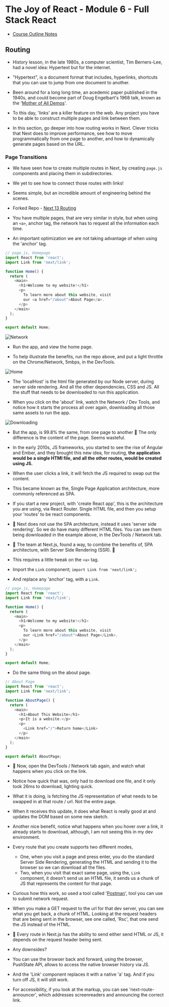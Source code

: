 # The Joy of React - Module 6 - Full Stack React

- [Course Outline Notes](../course-notes.md)

## Routing

- History lesson, in the late 1980s, a computer scientist, Tim Berners-Lee, had a novel idea: Hypertext but for the internet.

- "Hypertext", is a document format that includes, hyperlinks, shortcuts that you can use to jump from one document to another.
- Been around for a long long time, an acedemic paper published in the 1940s, and could become part of Doug Engelbart's 1968 talk, known as the '[Mother of All Demos](https://youtu.be/yJDv-zdhzMY?si=hSGXl8ILUCUhu1fN)'.

- To this day, 'links' are a killer feature on the web. Any project you have to be able to construct multiple pages and link between them.

- In this section, go deeper into how routing works in Next. Clever tricks that Next does to improve performance, see how to move programmatically from one page to another, and how to dynamically generate pages based on the URL.

### Page Transitions

- We have seen how to create multiple routes in Next, by creating `page.js` components and placing them in subdirectories.
- We yet to see how to connect those routes with links!
- Seems simple, but an incredible amount of engineering behind the scenes.

- Forked Repo - [Next 13 Routing](https://github.com/clewisdavis/next-13-routing/tree/main)

- You have multiple pages, that are very similar in style, but when using an `<a>`, anchor tag, the network has to request all the information each time.
- An important optimization we are not taking advantage of when using the 'anchor' tag.

```JAVASCRIPT
// page.js, Homepage
import React from 'react';
import Link from 'next/link';

function Home() {
  return (
    <main>
      <h1>Welcome to my website!</h1>
      <p>
        To learn more about this website, visit
        our <a href="/about">About Page</a>.
      </p>
    </main>
  );
}

export default Home;
```

![Network](images/image.png)

- Run the app, and view the home page.

- To help illustrate the benefits, run the repo above, and put a light throttle on the Chrome/Network, 5mbps, in the DevTools.

![Home](images/image-1.png)

- The 'localHost' is the html file generated by our Node server, during server side rendering. And all the other dependencies, CSS and JS. All the stuff that needs to be downloaded to run this application.

- When you click on the 'about' link, watch the Network / Dev Tools, and notice how it starts the process all over again, downloading all those same assets to run the app.

![Downloading](images/image-2.png)

- But the app, is 99.8% the same, from one page to another 🤔 The only difference is the content of the page. Seems wasteful.

- In the early 2010s, JS frameworks, you started to see the rise of Angular and Ember, and they brought this new idea, for routing, **the application would be a single HTMl file, and all the other routes, would be created using JS.**
- When the user clicks a link, it will fetch the JS required to swap out the content.

- This became known as the, Single Page Application architecture, more commonly referenced as SPA.
- If you start a new project, with 'create React app', this is the architecture you are using, via React Router. Single HTML file, and then you setup your 'routes' to be react components.

- 🤔 Next does not use the SPA architecture, instead it uses 'server side rendering'. So we do have many different HTML files. You can see them being downloaded in the example above, in the DevTools / Network tab.

- 📣 The team at Next.js, found a way, to combine the benefits of, SPA architecture, with Server Side Rendering (SSR). 📣

- This requires a little tweak on the `<a>` tag.
- Import the `Link` component; `import Link from 'next/link';`
- And replace any 'anchor' tag, with a `Link`.

```JAVASCRIPT
// page.js, Homepage
import React from 'react';
import Link from 'next/link';

function Home() {
  return (
    <main>
      <h1>Welcome to my website!</h1>
      <p>
        To learn more about this website, visit
        our <Link href="/about">About Page</Link>.
      </p>
    </main>
  );
}

export default Home;
```

- Do the same thing on the about page.

```JAVASCRIPT
// About Page
import React from 'react';
import Link from 'next/link';

function AboutPage() {
  return (
    <main>
      <h1>About This Website</h1>
      <p>It is a website.</p>
      <p>
        <Link href="/">Return home</Link>
      </p>
    </main>
  );
}

export default AboutPage;
```

- 📣 Now, open the DevTools / Network tab again, and watch what happens when you click on the link.
- Notice how quick that was, only had to download one file, and it only took 26ms to download, lighting quick.

- What it is doing, is fetching the JS representation of what needs to be swapped in at that route / url. Not the entire page.
- When it receives this update, it does what React is really good at and updates the DOM based on some new sketch.
- Another nice benefit, notice what happens when you hover over a link, it already starts to download, although, I am not seeing this in my dev environment.

- Every route that you create supports two different modes,
  - One, when you visit a page and press enter, you do the standard Server Side Rendering, generating the HTML and sending it to the browser so we can download all the files.
  - Two, when you visit that exact same page, using the, `Link` component, it doesn't send us an HTML file, it sends us a chunk of JS that represents the content for that page.

- Curious how this work, so used a tool called '[Postman](https://www.postman.com)', tool you can use to submit network request.
- When you make a GET request to the url for that dev server, you can see what you get back, a chunk of HTML. Looking at the request headers that are being sent in the browser, see one called, 'Rsc', that one send the JS instead of the HTML.

- 📣 Every route in Next.js has the ability to send either send HTML or JS, it depends on the request header being sent.

- Any downsides?
- You can use the browser back and forward, using the browser, PushState API, allows to access the native browser history via JS.
- And the 'Link' component replaces it with a native 'a' tag. And if you turn off JS, it will still work.
- For accessibility, if you look at the markup, you can see 'next-route-announcer', which addresses screenreaders and announcing the correct link.
